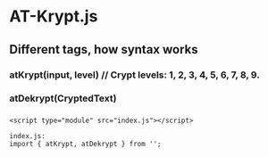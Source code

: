 # AT-Krypt.js
###
###
## Different tags, how syntax works
###
### atKrypt(input, level) // Crypt levels: 1, 2, 3, 4, 5, 6, 7, 8, 9.
### 
###
### atDekrypt(CryptedText)
###
###
```
<script type="module" src="index.js"></script>

index.js:
import { atKrypt, atDekrypt } from '';
```
